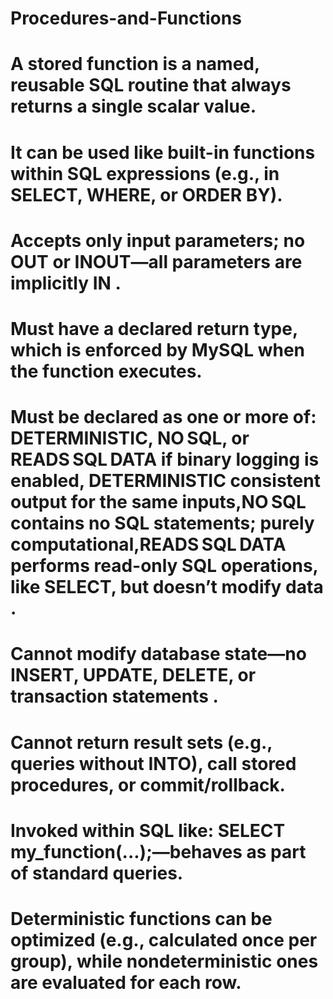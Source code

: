 # Procedures-and-Functions

# A stored function is a named, reusable SQL routine that always returns a single scalar value.

# It can be used like built-in functions within SQL expressions (e.g., in SELECT, WHERE, or ORDER BY).

# Accepts only input parameters; no OUT or INOUT—all parameters are implicitly IN .

# Must have a declared return type, which is enforced by MySQL when the function executes.

# Must be declared as one or more of: DETERMINISTIC, NO SQL, or READS SQL DATA if binary logging is enabled, DETERMINISTIC consistent output for the same inputs,NO SQL contains no SQL statements; purely computational,READS SQL DATA performs read-only SQL operations, like SELECT, but doesn’t modify data .

# Cannot modify database state—no INSERT, UPDATE, DELETE, or transaction statements .

# Cannot return result sets (e.g., queries without INTO), call stored procedures, or commit/rollback.

# Invoked within SQL like: SELECT my_function(...);—behaves as part of standard queries.

# Deterministic functions can be optimized (e.g., calculated once per group), while nondeterministic ones are evaluated for each row.
